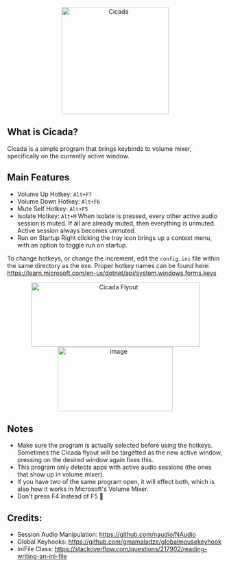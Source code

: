 <div align="center">
  <img width="250" height="250" alt="Cicada" src="https://github.com/user-attachments/assets/2a3d1427-ec16-4803-8194-f8ff8f8c9e07" />
</div>

## What is Cicada?
Cicada is a simple program that brings keybinds to volume mixer, specifically on the currently active window. <br/>

## Main Features
- Volume Up Hotkey: `Alt+F7`
- Volume Down Hotkey: `Alt+F6`
- Mute Self Hotkey: `Alt+F5`
- Isolate Hotkey: `Alt+M`
  When isolate is pressed, every other active audio session is muted. If all are already muted, then everything is unmuted. Active session always becomes unmuted.
- Run on Startup
  Right clicking the tray icon brings up a context menu, with an option to toggle run on startup.

To change hotkeys, or change the increment, edit the `config.ini` file within the same directory as the exe.
Proper hotkey names can be found here: https://learn.microsoft.com/en-us/dotnet/api/system.windows.forms.keys

<div align="center">
  <img width="393" height="150" alt="Cicada Flyout" src="https://github.com/user-attachments/assets/d38ef1ba-b131-4cb3-bd0c-befadae29f5a" />
  <img width="268" height="150" alt="image" src="https://github.com/user-attachments/assets/fea5ab16-155c-4f84-9edf-836b4666db17" />
</div>



## Notes
- Make sure the program is actually selected before using the hotkeys. Sometimes the Cicada flyout will be targetted as the new active window, pressing on the desired window again fixes this.
- This program only detects apps with active audio sessions (the ones that show up in volume mixer).
- If you have two of the same program open, it will effect both, which is also how it works in Microsoft's Volume Mixer.
- Don't press F4 instead of F5 🦄

## Credits:
- Session Audio Manipulation: https://github.com/naudio/NAudio
- Global Keyhooks: https://github.com/gmamaladze/globalmousekeyhook
- IniFile Class: https://stackoverflow.com/questions/217902/reading-writing-an-ini-file
